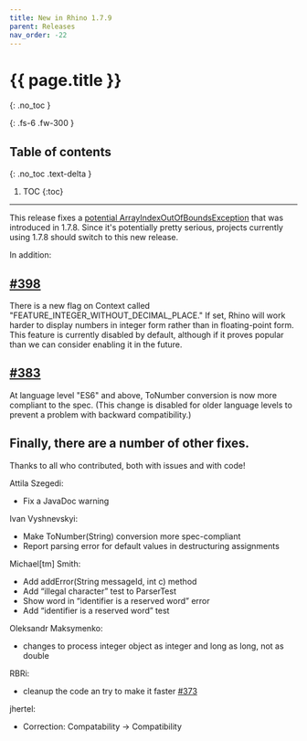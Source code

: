 ```yaml
---
title: New in Rhino 1.7.9
parent: Releases
nav_order: -22
---
```


# {{ page.title }}
{: .no_toc }

{: .fs-6 .fw-300 }

## Table of contents
{: .no_toc .text-delta }

1. TOC
{:toc}

---
This release fixes a [potential ArrayIndexOutOfBoundsException](https://github.com/mozilla/rhino/issues/390) that was introduced in 1.7.8. Since it's potentially pretty serious, projects currently using 1.7.8 should switch to this new release.


In addition:

## [#398](https://github.com/mozilla/rhino/pull/398)
There is a new flag on Context called "FEATURE_INTEGER_WITHOUT_DECIMAL_PLACE." If set, Rhino will work harder to display numbers in integer form rather than in floating-point form. This feature is currently disabled by default, although if it proves popular than we can consider enabling it in the future.

## [#383](https://github.com/mozilla/rhino/pull/383)
At language level "ES6" and above, ToNumber conversion is now more compliant to the spec. (This change is disabled for older language levels to prevent a problem with backward compatibility.)

## Finally, there are a number of other fixes.

Thanks to all who contributed, both with issues and with code!

Attila Szegedi:
- Fix a JavaDoc warning

Ivan Vyshnevskyi:
- Make ToNumber(String) conversion more spec-compliant
- Report parsing error for default values in destructuring assignments

Michael[tm] Smith:
- Add addError(String messageId, int c) method
- Add “illegal character” test to ParserTest
- Show word in “identifier is a reserved word” error
- Add “identifier is a reserved word” test

Oleksandr Maksymenko:
- changes to process integer object as integer and long as long, not as double

RBRi:
- cleanup the code an try to make it faster [#373](https://github.com/mozilla/rhino/issues/373)

jhertel:
- Correction: Compatability → Compatibility